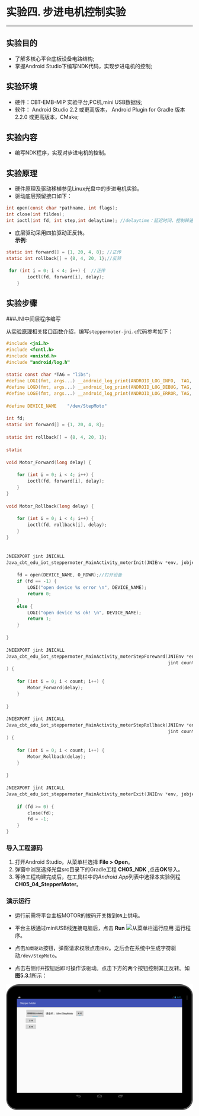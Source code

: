 # 实验四. 步进电机控制实验

----------
##  实验目的
- 了解多核心平台底板设备电路结构;
- 掌握Android Studio下编写NDK代码，实现步进电机的控制;

##  实验环境
* 硬件：CBT-EMB-MIP 实验平台,PC机,mini USB数据线;
* 软件： Android Studio 2.2 或更高版本， Android Plugin for Gradle 版本 2.2.0 或更高版本，CMake;

##  实验内容
- 编写NDK程序，实现对步进电机的控制。


##  实验原理

- 硬件原理及驱动移植参见Linux光盘中的步进电机实验。
- 驱动底层预留接口如下：
```c
int open(const char *pathname, int flags); 
int close(int fildes);
int ioctl(int fd, int step,int delaytime); //delaytime：延迟时间，控制转速
```

- 底层驱动采用四拍驱动正反转。   
__示例__:
```c
static int forward[] = {1, 20, 4, 8}; //正传
static int rollback[] = {8, 4, 20, 1};//反转

 for (int i = 0; i < 4; i++) {  //正传
        ioctl(fd, forward[i], delay);
    }
```

## 实验步骤

###JNI中间层程序编写   

从[实验原理](#实验原理)相关接口函数介绍，编写`steppermoter-jni.c`代码参考如下：
```c
#include <jni.h>
#include <fcntl.h>  
#include <unistd.h>
#include "android/log.h"

static const char *TAG = "libs";
#define LOGI(fmt, args...) __android_log_print(ANDROID_LOG_INFO,  TAG, fmt, ##args)
#define LOGD(fmt, args...) __android_log_print(ANDROID_LOG_DEBUG, TAG, fmt, ##args)
#define LOGE(fmt, args...) __android_log_print(ANDROID_LOG_ERROR, TAG, fmt, ##args)

#define DEVICE_NAME    "/dev/StepMoto"

int fd;
static int forward[] = {1, 20, 4, 8};

static int rollback[] = {8, 4, 20, 1};

static

void Motor_Forward(long delay) {

    for (int i = 0; i < 4; i++) {
        ioctl(fd, forward[i], delay);
    }
}

void Motor_Rollback(long delay) {

    for (int i = 0; i < 4; i++) {
        ioctl(fd, rollback[i], delay);
    }
}


JNIEXPORT jint JNICALL
Java_cbt_edu_iot_steppermoter_MainActivity_moterInit(JNIEnv *env, jobject instance) {

    fd = open(DEVICE_NAME, O_RDWR);//打开设备
    if (fd == -1) {
        LOGI("open device %s error \n", DEVICE_NAME);
        return 0;
    }
    else {
        LOGI("open device %s ok! \n", DEVICE_NAME);
        return 1;
    }

}

JNIEXPORT jint JNICALL
Java_cbt_edu_iot_steppermoter_MainActivity_moterStepForeward(JNIEnv *env, jobject instance,
                                                             jint count, jlong delay
) {

    for (int i = 0; i < count; i++) {
        Motor_Forward(delay);
    }

}

JNIEXPORT jint JNICALL
Java_cbt_edu_iot_steppermoter_MainActivity_moterStepRollback(JNIEnv *env, jobject instance,
                                                             jint count, jlong delay
) {

    for (int i = 0; i < count; i++) {
        Motor_Rollback(delay);
    }

}

JNIEXPORT jint JNICALL
Java_cbt_edu_iot_steppermoter_MainActivity_moterExit(JNIEnv *env, jobject instance) {

    if (fd >= 0) {
        close(fd);
        fd = -1;
    }
}
```
   
### 导入工程源码

1.  打开Android Studio，从菜单栏选择 **File \> Open**。
2.  弹窗中浏览选择光盘src目录下的Gradle工程 **CH05_NDK** ,点击**OK**导入。
3.  等待工程构建完成后，在工具栏中的*Android App*列表中选择本实验例程**CH05_04_StepperMoter**。

### 演示运行

- 运行前需将平台主板MOTOR的拨码开关拨到`ON`上供电。
- 平台主板通过miniUSB线连接电脑后，点击 **Run**
![从菜单栏运行应用](https://developer.android.com/studio/images/buttons/toolbar-run.png)
运行程序。
- 点击`加载驱动`按钮，弹窗请求权限点击`授权`。之后会在系统中生成字符驱动`/dev/StepMoto`。 

- 点击右侧`打开`按钮后即可操作该驱动。点击下方的两个按钮控制其正反转。如**图5.3.1**所示：

![ui](/chapter4/experiment04/ch05_04_ui.png) 